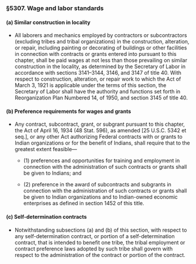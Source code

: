 ### §5307. Wage and labor standards
#### (a) Similar construction in locality
* All laborers and mechanics employed by contractors or subcontractors (excluding tribes and tribal organizations) in the construction, alteration, or repair, including painting or decorating of buildings or other facilities in connection with contracts or grants entered into pursuant to this chapter, shall be paid wages at not less than those prevailing on similar construction in the locality, as determined by the Secretary of Labor in accordance with sections 3141–3144, 3146, and 3147 of title 40. With respect to construction, alteration, or repair work to which the Act of March 3, 1921 is applicable under the terms of this section, the Secretary of Labor shall have the authority and functions set forth in Reorganization Plan Numbered 14, of 1950, and section 3145 of title 40.

#### (b) Preference requirements for wages and grants
* Any contract, subcontract, grant, or subgrant pursuant to this chapter, the Act of April 16, 1934 (48 Stat. 596), as amended [25 U.S.C. 5342 et seq.], or any other Act authorizing Federal contracts with or grants to Indian organizations or for the benefit of Indians, shall require that to the greatest extent feasible—

  * (1) preferences and opportunities for training and employment in connection with the administration of such contracts or grants shall be given to Indians; and

  * (2) preference in the award of subcontracts and subgrants in connection with the administration of such contracts or grants shall be given to Indian organizations and to Indian-owned economic enterprises as defined in section 1452 of this title.

#### (c) Self-determination contracts
* Notwithstanding subsections (a) and (b) of this section, with respect to any self-determination contract, or portion of a self-determination contract, that is intended to benefit one tribe, the tribal employment or contract preference laws adopted by such tribe shall govern with respect to the administration of the contract or portion of the contract.